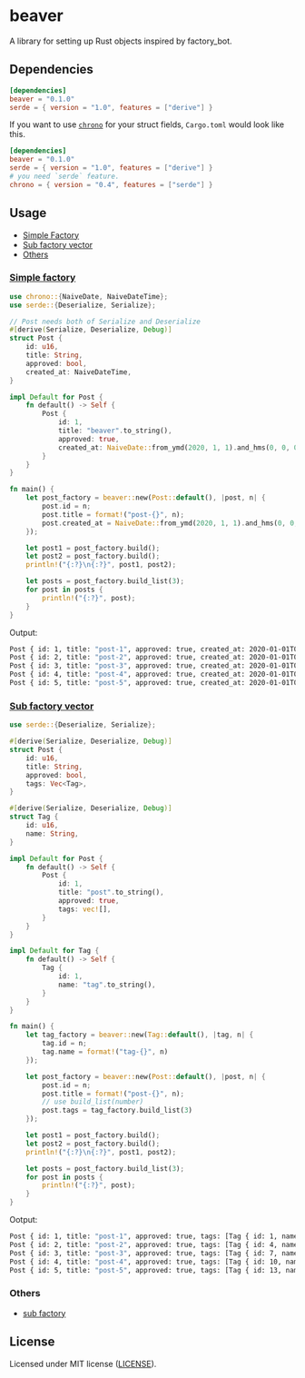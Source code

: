# beaver

A library for setting up Rust objects inspired by factory_bot.

## Dependencies

```toml
[dependencies]
beaver = "0.1.0"
serde = { version = "1.0", features = ["derive"] }
```

If you want to use [`chrono`](https://docs.rs/chrono/) for your struct fields, `Cargo.toml` would look like this. 

```toml
[dependencies]
beaver = "0.1.0"
serde = { version = "1.0", features = ["derive"] }
# you need `serde` feature.
chrono = { version = "0.4", features = ["serde"] }
```

## Usage

- [Simple Factory](#simple-factory)
- [Sub factory vector](#sub-factory-vector)
- [Others](#others)

### [Simple factory](examples/simple.rs)

```rust
use chrono::{NaiveDate, NaiveDateTime};
use serde::{Deserialize, Serialize};

// Post needs both of Serialize and Deserialize
#[derive(Serialize, Deserialize, Debug)]
struct Post {
    id: u16,
    title: String,
    approved: bool,
    created_at: NaiveDateTime,
}

impl Default for Post {
    fn default() -> Self {
        Post {
            id: 1,
            title: "beaver".to_string(),
            approved: true,
            created_at: NaiveDate::from_ymd(2020, 1, 1).and_hms(0, 0, 0),
        }
    }
}

fn main() {
    let post_factory = beaver::new(Post::default(), |post, n| {
        post.id = n;
        post.title = format!("post-{}", n);
        post.created_at = NaiveDate::from_ymd(2020, 1, 1).and_hms(0, 0, 0)
    });

    let post1 = post_factory.build();
    let post2 = post_factory.build();
    println!("{:?}\n{:?}", post1, post2);

    let posts = post_factory.build_list(3);
    for post in posts {
        println!("{:?}", post);
    }
}
```

Output:

```sh
Post { id: 1, title: "post-1", approved: true, created_at: 2020-01-01T00:00:00 }
Post { id: 2, title: "post-2", approved: true, created_at: 2020-01-01T00:00:00 }
Post { id: 3, title: "post-3", approved: true, created_at: 2020-01-01T00:00:00 }
Post { id: 4, title: "post-4", approved: true, created_at: 2020-01-01T00:00:00 }
Post { id: 5, title: "post-5", approved: true, created_at: 2020-01-01T00:00:00 }
```

### [Sub factory vector](examples/sub_factory_vector.rs)

```rust
use serde::{Deserialize, Serialize};

#[derive(Serialize, Deserialize, Debug)]
struct Post {
    id: u16,
    title: String,
    approved: bool,
    tags: Vec<Tag>,
}

#[derive(Serialize, Deserialize, Debug)]
struct Tag {
    id: u16,
    name: String,
}

impl Default for Post {
    fn default() -> Self {
        Post {
            id: 1,
            title: "post".to_string(),
            approved: true,
            tags: vec![],
        }
    }
}

impl Default for Tag {
    fn default() -> Self {
        Tag {
            id: 1,
            name: "tag".to_string(),
        }
    }
}

fn main() {
    let tag_factory = beaver::new(Tag::default(), |tag, n| {
        tag.id = n;
        tag.name = format!("tag-{}", n)
    });

    let post_factory = beaver::new(Post::default(), |post, n| {
        post.id = n;
        post.title = format!("post-{}", n);
        // use build_list(number)
        post.tags = tag_factory.build_list(3)
    });

    let post1 = post_factory.build();
    let post2 = post_factory.build();
    println!("{:?}\n{:?}", post1, post2);

    let posts = post_factory.build_list(3);
    for post in posts {
        println!("{:?}", post);
    }
}

```

Ootput:

```sh
Post { id: 1, title: "post-1", approved: true, tags: [Tag { id: 1, name: "tag-1" }, Tag { id: 2, name: "tag-2" }, Tag { id: 3, name: "tag-3" }] }
Post { id: 2, title: "post-2", approved: true, tags: [Tag { id: 4, name: "tag-4" }, Tag { id: 5, name: "tag-5" }, Tag { id: 6, name: "tag-6" }] }
Post { id: 3, title: "post-3", approved: true, tags: [Tag { id: 7, name: "tag-7" }, Tag { id: 8, name: "tag-8" }, Tag { id: 9, name: "tag-9" }] }
Post { id: 4, title: "post-4", approved: true, tags: [Tag { id: 10, name: "tag-10" }, Tag { id: 11, name: "tag-11" }, Tag { id: 12, name: "tag-12" }] }
Post { id: 5, title: "post-5", approved: true, tags: [Tag { id: 13, name: "tag-13" }, Tag { id: 14, name: "tag-14" }, Tag { id: 15, name: "tag-15" }] }
```

### Others

- [sub factory](examples/sub_factory.rs)

## License

Licensed under MIT license ([LICENSE](LICENSE)).
